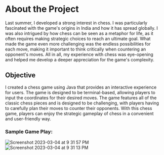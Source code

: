 # About the Project
Last summer, I developed a strong interest in chess. I was particularly fascinated with the game's origins in India and how it has spread globally. I was also intrigued by how chess can be seen as a metaphor for life, as it often requires making strategic choices to reach an ultimate goal. What made the game even more challenging was the endless possibilities for each move, making it important to think critically when countering an opponent's moves. All in all, my experience with chess was eye-opening and helped me develop a deeper appreciation for the game's complexity.

## Objective
I created a chess game using Java that provides an interactive experience for users. The game is designed to be terminal-based, allowing players to input the coordinates for their desired moves. The game features all of the classic chess pieces and is designed to be challenging, with players having to carefully plan their moves to counter their opponents. With this chess game, players can enjoy the strategic gameplay of chess in a convenient and user-friendly way.


### Sample Game Play:
![Screenshot 2023-03-04 at 9 31 57 PM](https://user-images.githubusercontent.com/96805095/222940201-d3fb8241-0999-4bbe-b72b-e5da2e99bc99.png)
![Screenshot 2023-03-04 at 9 31 13 PM](https://user-images.githubusercontent.com/96805095/222940177-83997099-3bd3-4c73-ba15-8389c7be5474.png)
